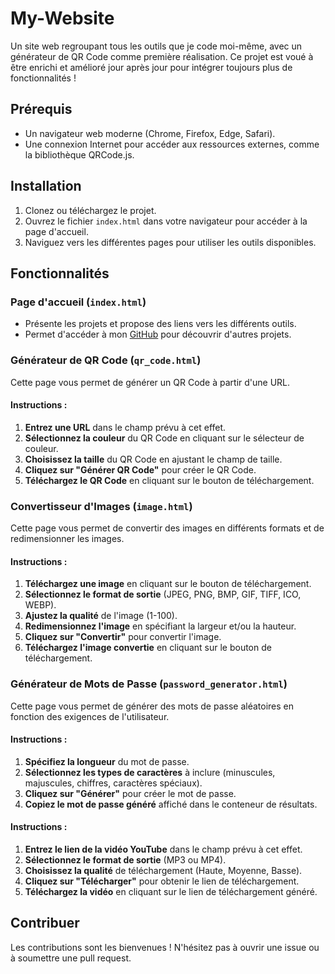 # My-Website
Un site web regroupant tous les outils que je code moi-même, avec un générateur de QR Code comme première réalisation. Ce projet est voué à être enrichi et amélioré jour après jour pour intégrer toujours plus de fonctionnalités !

## Prérequis

- Un navigateur web moderne (Chrome, Firefox, Edge, Safari).
- Une connexion Internet pour accéder aux ressources externes, comme la bibliothèque QRCode.js.

## Installation

1. Clonez ou téléchargez le projet.
2. Ouvrez le fichier `index.html` dans votre navigateur pour accéder à la page d'accueil.
3. Naviguez vers les différentes pages pour utiliser les outils disponibles.

## Fonctionnalités

### Page d'accueil (`index.html`)

- Présente les projets et propose des liens vers les différents outils.
- Permet d'accéder à mon [GitHub](https://github.com/filsuin) pour découvrir d'autres projets.

### Générateur de QR Code (`qr_code.html`)

Cette page vous permet de générer un QR Code à partir d'une URL.

#### Instructions :

1. **Entrez une URL** dans le champ prévu à cet effet.
2. **Sélectionnez la couleur** du QR Code en cliquant sur le sélecteur de couleur.
3. **Choisissez la taille** du QR Code en ajustant le champ de taille.
4. **Cliquez sur "Générer QR Code"** pour créer le QR Code.
5. **Téléchargez le QR Code** en cliquant sur le bouton de téléchargement.

### Convertisseur d'Images (`image.html`)

Cette page vous permet de convertir des images en différents formats et de redimensionner les images.

#### Instructions :

1. **Téléchargez une image** en cliquant sur le bouton de téléchargement.
2. **Sélectionnez le format de sortie** (JPEG, PNG, BMP, GIF, TIFF, ICO, WEBP).
3. **Ajustez la qualité** de l'image (1-100).
4. **Redimensionnez l'image** en spécifiant la largeur et/ou la hauteur.
5. **Cliquez sur "Convertir"** pour convertir l'image.
6. **Téléchargez l'image convertie** en cliquant sur le bouton de téléchargement.

### Générateur de Mots de Passe (`password_generator.html`)

Cette page vous permet de générer des mots de passe aléatoires en fonction des exigences de l'utilisateur.

#### Instructions :

1. **Spécifiez la longueur** du mot de passe.
2. **Sélectionnez les types de caractères** à inclure (minuscules, majuscules, chiffres, caractères spéciaux).
3. **Cliquez sur "Générer"** pour créer le mot de passe.
4. **Copiez le mot de passe généré** affiché dans le conteneur de résultats.

#### Instructions :

1. **Entrez le lien de la vidéo YouTube** dans le champ prévu à cet effet.
2. **Sélectionnez le format de sortie** (MP3 ou MP4).
3. **Choisissez la qualité** de téléchargement (Haute, Moyenne, Basse).
4. **Cliquez sur "Télécharger"** pour obtenir le lien de téléchargement.
5. **Téléchargez la vidéo** en cliquant sur le lien de téléchargement généré.

## Contribuer

Les contributions sont les bienvenues ! N'hésitez pas à ouvrir une issue ou à soumettre une pull request.
